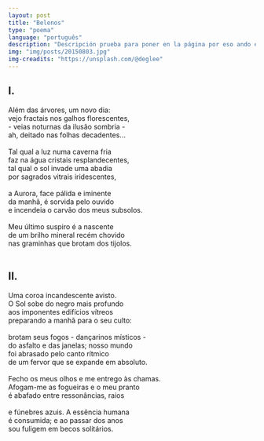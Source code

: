 ```yaml
---
layout: post
title: "Belenos"
type: "poema"
language: "português"
description: "Descripción prueba para poner en la página por eso ando escribiendo cualquier cosa."
img: "img/posts/20150803.jpg"
img-creadits: "https://unsplash.com/@deglee"
---
```


## I.<br>
Além das árvores, um novo dia:<br>
vejo fractais nos galhos florescentes,<br>
\- veias noturnas da ilusão sombria -<br>
ah, deitado nas folhas decadentes...<br>
<br>
Tal qual a luz numa caverna fria<br>
faz na água cristais resplandecentes,<br>
tal qual o sol invade uma abadia<br>
por sagrados vitrais iridescentes,<br>
<br>
a Aurora, face pálida e iminente<br>
da manhã, é sorvida pelo ouvido<br>
e incendeia o carvão dos meus subsolos.<br>
<br>
Meu último suspiro é a nascente<br>
de um brilho mineral recém chovido<br>
nas graminhas que brotam dos tijolos.<br>
<br>
## II.<br>
Uma coroa incandescente avisto.<br>
O Sol sobe do negro mais profundo<br>
aos imponentes edifícios vítreos<br>
preparando a manhã para o seu culto:<br>
<br>
brotam seus fogos - dançarinos místicos -<br>
do asfalto e das janelas; nosso mundo<br>
foi abrasado pelo canto rítmico<br>
de um fervor que se expande em absoluto.<br>
<br>
Fecho os meus olhos e me entrego às chamas.<br>
Afogam-me as fogueiras e o meu pranto<br>
é abafado entre ressonâncias, raios<br>
<br>
e fúnebres azuis. A essência humana<br>
é consumida; e ao passar dos anos<br>
sou fuligem em becos solitários.
